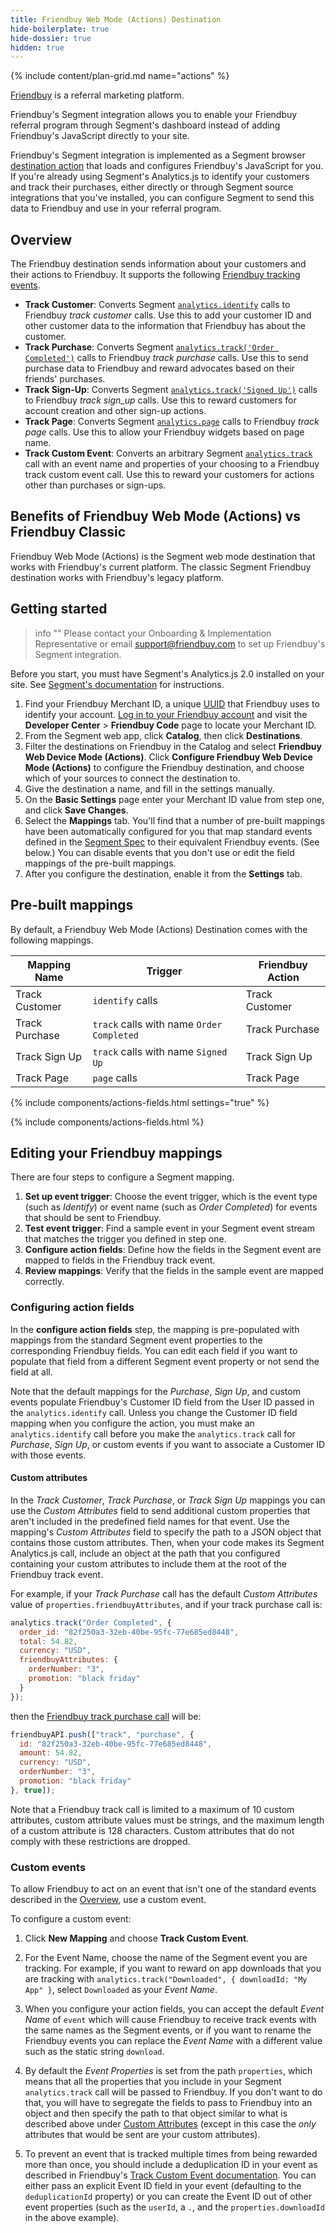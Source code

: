 ```yaml
---
title: Friendbuy Web Mode (Actions) Destination
hide-boilerplate: true
hide-dossier: true
hidden: true
---
```


{% include content/plan-grid.md name="actions" %}

[Friendbuy](https://www.friendbuy.com/) is a referral marketing platform.

Friendbuy's Segment integration allows you to enable your Friendbuy referral program through Segment's dashboard instead of adding Friendbuy's JavaScript directly to your site.

Friendbuy's Segment integration is implemented as a Segment browser [destination action](https://segment.com/docs/connections/destinations/actions/) that loads and configures Friendbuy's JavaScript for you. If you're already using Segment's Analytics.js to identify your customers and track their purchases, either directly or through Segment source integrations that you've installed, you can configure Segment to send this data to Friendbuy and use in your referral program.

## Overview

The Friendbuy destination sends information about your customers and their actions to Friendbuy. It supports the following [Friendbuy tracking events](https://developers.friendbuy.com/#tracking-events).

- **Track Customer**: Converts Segment [`analytics.identify`](https://segment.com/docs/connections/spec/identify/) calls to Friendbuy *track customer* calls. Use this to add your customer ID and other customer data to the information that Friendbuy has about the customer.
- **Track Purchase**: Converts Segment [`analytics.track('Order Completed')`](https://segment.com/docs/connections/spec/ecommerce/v2/#order-completed) calls to Friendbuy *track purchase* calls. Use this to send purchase data to Friendbuy and reward advocates based on their friends' purchases.
- **Track Sign-Up**: Converts Segment [`analytics.track('Signed Up')`](https://segment.com/docs/connections/spec/b2b-saas/#signed-up) calls to Friendbuy *track sign_up* calls. Use this to reward customers for account creation and other sign-up actions.
- **Track Page**: Converts Segment [`analytics.page`](https://segment.com/docs/connections/sources/catalog/libraries/website/javascript/#page) calls to Friendbuy *track page* calls. Use this to allow your Friendbuy widgets based on page name.
- **Track Custom Event**: Converts an arbitrary Segment [`analytics.track`](https://segment.com/docs/connections/sources/catalog/libraries/website/javascript/#track) call with an event name and properties of your choosing to a Friendbuy track custom event call. Use this to reward your customers for actions other than purchases or sign-ups.

## Benefits of Friendbuy Web Mode (Actions) vs Friendbuy Classic

Friendbuy Web Mode (Actions) is the Segment web mode destination that works with Friendbuy's current platform. The classic Segment Friendbuy destination works with Friendbuy's legacy platform.

## Getting started

> info ""
> Please contact your Onboarding & Implementation Representative or email support@friendbuy.com to set up Friendbuy's Segment integration.

Before you start, you must have Segment's Analytics.js 2.0 installed on your site. See [Segment's documentation](https://segment.com/docs/connections/sources/catalog/libraries/website/javascript/quickstart/) for instructions.

1. Find your Friendbuy Merchant ID, a unique [UUID](https://en.wikipedia.org/wiki/Universally_unique_identifier) that Friendbuy uses to identify your account. [Log in to your Friendbuy account](https://retailer.friendbuy.io/) and visit the **Developer Center** > **Friendbuy Code** page to locate your Merchant ID.
2. From the Segment web app, click **Catalog**, then click **Destinations**.
3. Filter the destinations on Friendbuy in the Catalog and select **Friendbuy Web Device Mode (Actions)**. Click **Configure Friendbuy Web Device Mode (Actions)** to configure the Friendbuy destination, and choose which of your sources to connect the destination to.
4. Give the destination a name, and fill in the settings manually.
5. On the **Basic Settings** page enter your Merchant ID value from step one, and click **Save Changes**.
6. Select the **Mappings** tab. You'll find that a number of pre-built mappings have been automatically configured for you that map standard events defined in the [Segment Spec](https://segment.com/docs/connections/spec/) to their equivalent Friendbuy events. (See below.)  You can disable events that you don't use or edit the field mappings of the pre-built mappings.
7. After you configure the destination, enable it from the **Settings** tab.

## Pre-built mappings

By default, a Friendbuy Web Mode (Actions) Destination comes with the following mappings.

| Mapping Name   | Trigger                                   | Friendbuy Action |
|----------------|-------------------------------------------|------------------|
| Track Customer | `identify` calls                          | Track Customer   |
| Track Purchase | `track` calls with name `Order Completed` | Track Purchase   |
| Track Sign Up  | `track` calls with name `Signed Up`       | Track Sign Up    |
| Track Page     | `page` calls                              | Track Page       |

<!-- Interpolate a "Destination Settings" section. -->
{% include components/actions-fields.html settings="true" %}

<!-- Interpolate "Available Presets" and "Available Actions" sections. -->
{% include components/actions-fields.html %}

## Editing your Friendbuy mappings

There are four steps to configure a Segment mapping.

1. **Set up event trigger**: Choose the event trigger, which is the event type (such as *Identify*) or event name (such as *Order Completed*) for events that should be sent to Friendbuy.
2. **Test event trigger**: Find a sample event in your Segment event stream that matches the trigger you defined in step one.
3. **Configure action fields**: Define how the fields in the Segment event are mapped to fields in the Friendbuy track event.
4. **Review mappings**: Verify that the fields in the sample event are mapped correctly.

### Configuring action fields

In the **configure action fields** step, the mapping is pre-populated with mappings from the standard Segment event properties to the corresponding Friendbuy fields. You can edit each field if you want to populate that field from a different Segment event property or not send the field at all.

Note that the default mappings for the *Purchase*, *Sign Up*, and custom events populate Friendbuy's Customer ID field from the User ID passed in the `analytics.identify` call. Unless you change the Customer ID field mapping when you configure the action, you must make an `analytics.identify` call before you make the `analytics.track` call for *Purchase*, *Sign Up*, or custom events if you want to associate a Customer ID with those events.

#### Custom attributes

In the *Track Customer*, *Track Purchase*, or *Track Sign Up* mappings you can use the *Custom Attributes* field to send additional custom properties that aren't included in the predefined field names for that event. Use the mapping's *Custom Attributes* field to specify the path to a JSON object that contains those custom attributes. Then, when your code makes its Segment Analytics.js call, include an object at the path that you configured containing your custom attributes to include them at the root of the Friendbuy track event.

For example, if your *Track Purchase* call has the default *Custom Attributes* value of `properties.friendbuyAttributes`, and if your track purchase call is:

``` javascript
analytics.track("Order Completed", {
  order_id: "82f250a3-32eb-40be-95fc-77e685ed8448",
  total: 54.82,
  currency: "USD",
  friendbuyAttributes: {
    orderNumber: "3",
	promotion: "black friday"
  }
});
```

then the [Friendbuy track purchase call](https://developers.friendbuy.com/#purchase-event) will be:

``` javascript
friendbuyAPI.push(["track", "purchase", {
  id: "82f250a3-32eb-40be-95fc-77e685ed8448",
  amount: 54.82,
  currency: "USD",
  orderNumber: "3",
  promotion: "black friday"
}, true]);
```

Note that a Friendbuy track call is limited to a maximum of 10 custom attributes, custom attribute values must be strings, and the maximum length of a custom attribute is 128 characters.  Custom attributes that do not comply with these restrictions are dropped.

### Custom events

To allow Friendbuy to act on an event that isn't one of the standard events described in the [Overview](#overview), use a custom event.

To configure a custom event:

1. Click **New Mapping** and choose **Track Custom Event**.

2. For the Event Name, choose the name of the Segment event you are tracking. For example, if you want to reward on app downloads that you are tracking with `analytics.track("Downloaded", { downloadId: "My App" }`, select `Downloaded` as your *Event Name*.

3. When you configure your action fields, you can accept the default *Event Name* of `event` which will cause Friendbuy to receive track events with the same names as the Segment events, or if you want to rename the Friendbuy events you can replace the *Event Name* with a different value such as the static string `download`.

4. By default the *Event Properties* is set from the path `properties`, which means that all the properties that you include in your Segment `analytics.track` call will be passed to Friendbuy. If you don't want to do that, you will have to segregate the fields to pass to Friendbuy into an object and then specify the path to that object similar to what is described above under [Custom Attributes](#custom-attributes) (except in this case the *only* attributes that would be sent are your custom attributes).

5. To prevent an event that is tracked multiple times from being rewarded more than once, you should include a deduplication ID in your event as described in Friendbuy's [Track Custom Event documentation](https://developers.friendbuy.com/#custom-event). You can either pass an explicit Event ID field in your event (defaulting to the `deduplicationId` property) or you can create the Event ID out of other event properties (such as the `userId`, a `.`, and the `properties.downloadId` in the above example).

<!--
Local Variables:
eval: (visual-line-mode 1)
End:
-->
